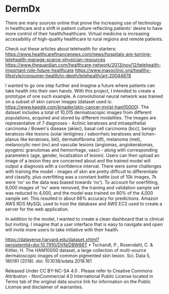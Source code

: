 # DermDx
There are many sources online that prove the increasing use of technology in healthcare and a shift in patient culture reflecting patients' desire to have more control of their health/healthcare. Virtual medicine is increasing accessibility of high-quality healthcare to rural regions and remote patients.

Check out these articles about telehealth for starters:
https://www.healthcarefinancenews.com/news/hospitals-are-turning-telehealth-manage-scarce-physician-resources
https://www.theguardian.com/healthcare-network/2013/nov/12/telehealth-important-role-future-healthcare
https://www.mayoclinic.org/healthy-lifestyle/consumer-health/in-depth/telehealth/art-20044878

I wanted to go one step further and imagine a future where patients can take health into their own hands. With this project, I intended to create a prototype of one such example. A convolutional neural network was trained on a subset of skin cancer images (dataset used is: https://www.kaggle.com/kmader/skin-cancer-mnist-ham10000). The dataset includes a total of 10,015 dermatoscopic images from different populations, acquired and stored by different modalities. The images are representative of 7 diagnoses - Actinic keratoses and intraepithelial carcinoma / Bowen's disease (akiec), basal cell carcinoma (bcc), benign keratosis-like lesions (solar lentigines / seborrheic keratoses and lichen-planus like keratoses, bkl), dermatofibroma (df), melanoma (mel), melanocytic nevi (nv) and vascular lesions (angiomas, angiokeratomas, pyogenic granulomas and hemorrhage, vasc) - along with corresponding parameters (age, gender, localization of lesion). Users can then upload an image of a lesion they are concerned about and the trained model will output a diagnosis with a confidence interval. There were some challenges with training the model - images of skin are pretty difficult to differentiate and classify, plus overfitting was a constant battle (out of 10k images, 7k were 'nv' so the data was biased towards 'nv'). To account for overfitting, 6,000 images of 'nv' were removed, the training and validation sample set was reduced to 4,000, and the model was trained on 80% of the 4,000 sample set. This resulted in about 66% accuracy for predictions. Amazon AWS RDS MySQL used to host the database and AWS EC2 used to create a server for the web application.

In addition to the model, I wanted to create a clean dashboard that is clinical but inviting. I imagine that a user interface that is easy to navigate and open will invite more users to take initiative with their health. 

 https://dataverse.harvard.edu/dataset.xhtml?persistentId=doi:10.7910/DVN/DBW86T • Tschandl, P., Rosendahl, C. & Kittler, H. The HAM10000 dataset, a large collection of multi-source dermatoscopic images of common pigmented skin lesion. Sci. Data 5, 180161 (2018). doi: 10.1038/sdata.2018.161

Released Under CC BY-NC-SA 4.0 . Please refer to Creative Commons Attribution - NonCommercial 4.0 International Public License located in Terms tab of the original data source link for information on the Public License and disclaimer of warranties.
